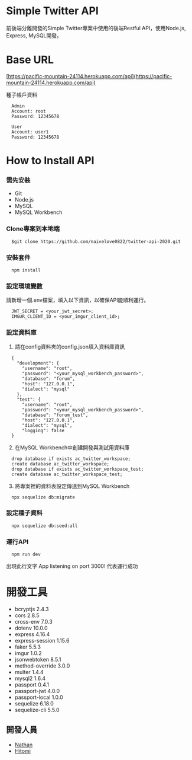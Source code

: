 # Simple Twitter API

前後端分離開發的Simple Twitter專案中使用的後端Restful API，使用Node.js, Express, MySQL開發。 

# Base URL

[https://pacific-mountain-24114.herokuapp.com/api](https://pacific-mountain-24114.herokuapp.com/api)


種子帳戶資料
```
  Admin
  Account: root
  Password: 12345678

  User
  Account: user1
  Password: 12345678
```

# How to Install API

### 需先安裝

* Git
* Node.js
* MySQL
* MySQL Workbench

### Clone專案到本地端
```
  $git clone https://github.com/naivelove0822/twitter-api-2020.git
```

### 安裝套件
```
  npm install
```

### 設定環境變數
請新增一個.env檔案，填入以下資訊，以確保API能順利運行。
```
  JWT_SECRET = <your_jwt_secret>;
  IMGUR_CLIENT_ID = <your_imgur_client_id>;
```

### 設定資料庫
1. 請在config資料夾的config.json填入資料庫資訊
```
  {
    "development": {
      "username": "root",
      "password": "<your_mysql_workbench_password>",
      "database": "forum",
      "host": "127.0.0.1",
      "dialect": "mysql"
    },
    "test": {
      "username": "root",
      "password": "<your_mysql_workbench_password>",
      "database": "forum_test",
      "host": "127.0.0.1",
      "dialect": "mysql",
      "logging": false
  }
```

2. 在MySQL Workbench中創建開發與測試用資料庫
```
  drop database if exists ac_twitter_workspace;
  create database ac_twitter_workspace;
  drop database if exists ac_twitter_workspace_test;
  create database ac_twitter_workspace_test;
```

3. 將專案裡的資料表設定傳送到MySQL Workbench
```
  npx sequelize db:migrate
```

### 設定種子資料
```
  npx sequelize db:seed:all
```
### 運行API
```
  npm run dev
```
出現此行文字 App listening on port 3000! 
代表運行成功

# 開發工具

* bcryptjs 2.4.3
* cors 2.8.5
* cross-env 7.0.3
* dotenv 10.0.0
* express 4.16.4
* express-session 1.15.6
* faker 5.5.3
* imgur 1.0.2
* jsonwebtoken 8.5.1
* method-override 3.0.0
* multer 1.4.4
* mysql2 1.6.4
* passport 0.4.1
* passport-jwt 4.0.0
* passport-local 1.0.0
* sequelize 6.18.0
* sequelize-cli 5.5.0

## 開發人員

* [Nathan](https://github.com/naivelove0822)
* [Hitomi](https://github.com/HitomiHuang)